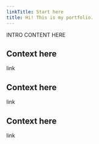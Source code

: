 ```yaml
---
linkTitle: Start here
title: Hi! This is my portfolio.
---
```


INTRO CONTENT HERE

## Context here

link

## Context here

link

## Context here 

link